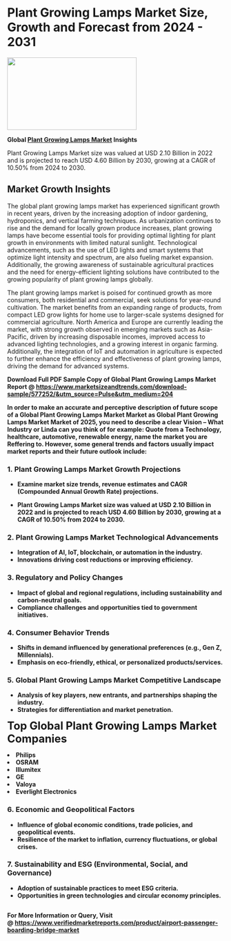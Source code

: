 <H1>Plant Growing Lamps Market Size, Growth and Forecast from 2024 - 2031</H1><img class="aligncenter size-medium wp-image-584254" src="https://thirdeyenews.in/wp-content/uploads/2024/09/Global-Market-Research-300x168.jpeg" alt="" width="300" height="168" /><p><strong>Global&nbsp;<a href="https://www.marketsizeandtrends.com/download-sample/577252/&amp;utm_source=Pulse&amp;utm_medium=204">Plant Growing Lamps Market</a> Insights</strong></p><p>Plant Growing Lamps Market size was valued at USD 2.10 Billion in 2022 and is projected to reach USD 4.60 Billion by 2030, growing at a CAGR of 10.50% from 2024 to 2030.</p><p><h2>Market Growth Insights</h2> <p>The global plant growing lamps market has experienced significant growth in recent years, driven by the increasing adoption of indoor gardening, hydroponics, and vertical farming techniques. As urbanization continues to rise and the demand for locally grown produce increases, plant growing lamps have become essential tools for providing optimal lighting for plant growth in environments with limited natural sunlight. Technological advancements, such as the use of LED lights and smart systems that optimize light intensity and spectrum, are also fueling market expansion. Additionally, the growing awareness of sustainable agricultural practices and the need for energy-efficient lighting solutions have contributed to the growing popularity of plant growing lamps globally.</p> <p><strong></strong></p> <p>The plant growing lamps market is poised for continued growth as more consumers, both residential and commercial, seek solutions for year-round cultivation. The market benefits from an expanding range of products, from compact LED grow lights for home use to larger-scale systems designed for commercial agriculture. North America and Europe are currently leading the market, with strong growth observed in emerging markets such as Asia-Pacific, driven by increasing disposable incomes, improved access to advanced lighting technologies, and a growing interest in organic farming. Additionally, the integration of IoT and automation in agriculture is expected to further enhance the efficiency and effectiveness of plant growing lamps, driving the demand for advanced systems.</p> <p><strong></p><p><span class=""><strong>Download Full PDF Sample Copy of Global Plant Growing Lamps Market Report</strong> @ <a href="https://www.marketsizeandtrends.com/download-sample/577252/&amp;utm_source=Pulse&amp;utm_medium=204" target="_blank">https://www.marketsizeandtrends.com/download-sample/577252/&amp;utm_source=Pulse&amp;utm_medium=204</a></span></p><p>In order to make an accurate and perceptive description of future scope of a Global&nbsp;Plant Growing Lamps Market Market as Global&nbsp;Plant Growing Lamps Market Market of 2025, you need to describe a clear Vision &ndash; What Industry or Linda can you think of for example: Quote from a Technology, healthcare, automotive, renewable energy, name the market you are Reffering to. However, some general trends and factors usually impact market reports and their future outlook include:</p><h3>1.&nbsp;<strong>Plant Growing Lamps Market Growth Projections</strong></h3><ul><li>Examine market size trends, revenue estimates and CAGR (Compounded Annual Growth Rate) projections.</li><li><p>Plant Growing Lamps Market size was valued at USD 2.10 Billion in 2022 and is projected to reach USD 4.60 Billion by 2030, growing at a CAGR of 10.50% from 2024 to 2030.</p></li></ul><h3>2.&nbsp;<strong>Plant Growing Lamps Market Technological Advancements</strong></h3><ul><li>Integration of AI, IoT, blockchain, or automation in the industry.</li><li>Innovations driving cost reductions or improving efficiency.</li></ul><h3>3.&nbsp;<strong>Regulatory and Policy Changes</strong></h3><ul><li>Impact of global and regional regulations, including sustainability and carbon-neutral goals.</li><li>Compliance challenges and opportunities tied to government initiatives.</li></ul><h3>4.&nbsp;<strong>Consumer Behavior Trends</strong></h3><ul><li>Shifts in demand influenced by generational preferences (e.g., Gen Z, Millennials).</li><li>Emphasis on eco-friendly, ethical, or personalized products/services.</li></ul><h3>5.&nbsp;<strong>Global Plant Growing Lamps Market Competitive Landscape</strong></h3><ul><li>Analysis of key players, new entrants, and partnerships shaping the industry.</li><li>Strategies for differentiation and market penetration.</li></ul><p data-pm-slice="1 1 []"><span style="color: inherit; font-family: inherit; font-size: 25px;">Top Global Plant Growing Lamps Market Companies</span></p><div class="" data-test-id=""><p><li>Philips</li><li> OSRAM</li><li> Illumitex</li><li> GE</li><li> Valoya</li><li> Everlight Electronics</li></p></div><h3>6.&nbsp;<strong>Economic and Geopolitical Factors</strong></h3><ul><li>Influence of global economic conditions, trade policies, and geopolitical events.</li><li>Resilience of the market to inflation, currency fluctuations, or global crises.</li></ul><h3>7.&nbsp;<strong>Sustainability and ESG (Environmental, Social, and Governance)</strong></h3><ul><li>Adoption of sustainable practices to meet ESG criteria.</li><li>Opportunities in green technologies and circular economy principles.</li></ul><h2><strong style="font-size: 14px;">For More Information or Query, Visit @&nbsp;</strong><a style="background-color: #ffffff; font-size: 14px;" href="https://www.marketsizeandtrends.com/report/plant-growing-lamps-market/" target="_blank">https://www.verifiedmarketreports.com/product/airport-passenger-boarding-bridge-market</a></h2>
